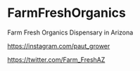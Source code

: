 # FarmFreshOrganics
Farm Fresh Organics Dispensary in Arizona

https://instagram.com/paut_grower

https://twitter.com/Farm_FreshAZ
